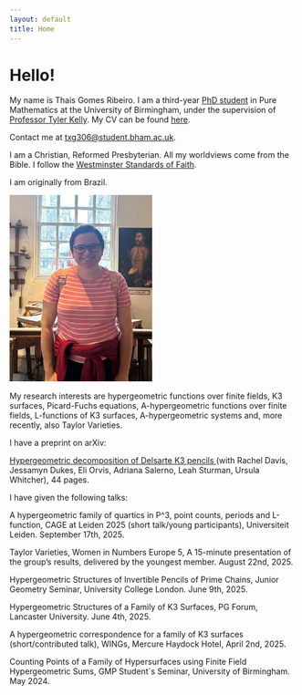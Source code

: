 ```yaml
---
layout: default
title: Home
---
```


# Hello!

My name is Thais Gomes Ribeiro. I am a third-year <a href="https://www.birmingham.ac.uk/staff/profiles/maths/phd-students/gomes-ribeiro-thais">PhD student</a> in Pure Mathematics at the University of Birmingham, under the supervision of <a href="https://sites.google.com/view/tylerkelly/home">Professor Tyler Kelly</a>. My CV can be found <a href="https://drive.google.com/file/d/1wdPRrOpC1WuNck5YwdvwlXUy1Zwwog_N/view?usp=drive_link">here</a>. 

Contact me at <a href="mailto:txg306@student.bham.ac.uk">txg306@student.bham.ac.uk</a>. 

I am a Christian, Reformed Presbyterian. All my worldviews come from the Bible. I follow the <a href="https://thewestminsterstandard.org/the-westminster-standards/">Westminster Standards of Faith</a>. 

I am originally from Brazil. 

<img src="phoot.jpg" alt="Me" width="250">

My research interests are hypergeometric functions over finite fields, K3 surfaces, Picard-Fuchs equations, A-hypergeometric functions over finite fields, L-functions of K3 surfaces, A-hypergeometric systems and, more recently, also Taylor Varieties. 

I have a preprint on arXiv: 

<a href="https://arxiv.org/abs/2508.15049">Hypergeometric decomposition of Delsarte K3 pencils </a> (with Rachel Davis, Jessamyn Dukes, Eli Orvis, Adriana Salerno, Leah Sturman, Ursula Whitcher), 44 pages. 

I have given the following talks: 

A hypergeometric family of quartics in P^3, point counts, periods and L-function, CAGE at Leiden 2025 (short talk/young participants), Universiteit Leiden. September 17th, 2025.

Taylor Varieties, Women in Numbers Europe 5, A 15-minute presentation of the group’s results, delivered by the youngest member. August 22nd, 2025. 

Hypergeometric Structures of Invertible Pencils of Prime Chains, Junior Geometry Seminar, University College London. June 9th, 2025.

Hypergeometric Structures of a Family of K3 Surfaces, PG Forum, Lancaster University. June 4th, 2025.

A hypergeometric correspondence for a family of K3 surfaces (short/contributed talk), WINGs, Mercure Haydock Hotel, April 2nd, 2025. 

Counting Points of a Family of Hypersurfaces using Finite Field Hypergeometric Sums, GMP Student`s Seminar, University of Birmingham. May 2024.




